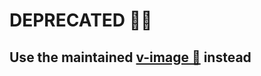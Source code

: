 # DEPRECATED 🏴‍☠️

## Use the maintained [v-image 🎉](https://github.com/vinayakkulkarni/v-image) instead